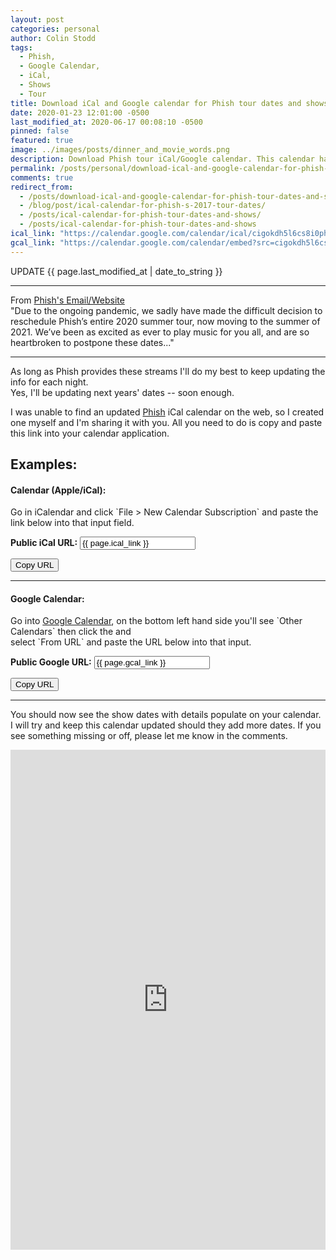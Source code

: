 ```yaml
---
layout: post
categories: personal
author: Colin Stodd
tags:
  - Phish,
  - Google Calendar,
  - iCal,
  - Shows
  - Tour
title: Download iCal and Google calendar for Phish tour dates and shows
date: 2020-01-23 12:01:00 -0500
last_modified_at: 2020-06-17 00:08:10 -0500
pinned: false
featured: true
image: ../images/posts/dinner_and_movie_words.png
description: Download Phish tour iCal/Google calendar. This calendar has been updated to include the "Dinner And A Movie"; also info regarding their rescheduled summer tour.
permalink: /posts/personal/download-ical-and-google-calendar-for-phish-tour-dates-and-shows.html
comments: true
redirect_from:
  - /posts/download-ical-and-google-calendar-for-phish-tour-dates-and-shows.html
  - /blog/post/ical-calendar-for-phish-s-2017-tour-dates/
  - /posts/ical-calendar-for-phish-tour-dates-and-shows/
  - /posts/ical-calendar-for-phish-tour-dates-and-shows
ical_link: "https://calendar.google.com/calendar/ical/cigokdh5l6cs8i0ph6srjiboig%40group.calendar.google.com/public/basic.ics"
gcal_link: "https://calendar.google.com/calendar/embed?src=cigokdh5l6cs8i0ph6srjiboig%40group.calendar.google.com&ctz=America%2FNew_York"
---
```



<div class="blurb mb-3">
<i class="fad fa-microphone-stand" style="font-size:3rem;"></i>  UPDATE <i class="fad fa-calendar-alt"></i> {{ page.last_modified_at | date_to_string }}<br/>
  <hr/>
  <span class="text-yellow">From <a href="https://phish.com/news/summer-tour-rescheduled-for-2021/" target="_blank" rel="_noopener" class="text-yellow" title="Go to Phish's website to read for yourself">Phish's Email/Website <i class="fad fa-external-link-square"></i></a></span><br>
  <span class="text-yellow">"Due to the ongoing pandemic, we sadly have made the difficult decision to reschedule Phish’s entire 2020 summer tour, now moving to the summer of 2021. We’ve been as excited as ever to play music for you all, and are so heartbroken to postpone these dates..."</span> <br>
  <hr/>
  <i class="fad fa-angle-double-right fa-lg"></i> As long as Phish provides these streams I'll do my best to keep updating the info for each night. <br/>
  <i class="fad fa-angle-double-right fa-lg"></i> Yes, I'll be updating next years' dates -- soon enough.
</div>


I was unable to find an updated <a href="https://phish.com/tours" target="_blank" rel="noopener" title="Phish Tour">Phish</a> iCal calendar on the web, so I created one myself and I'm sharing it with you. All you need to do is copy and paste this link into your calendar application.



## Examples:
<h4 class="text-yellow"><i class="fab fa-apple"></i> Calendar (Apple/iCal):</h4>Go in iCalendar and click `File > New Calendar Subscription` and paste the link below into that input field.

**Public <i class="fab fa-apple text-yellow"></i> iCal URL:**
<input type="text" value="{{ page.ical_link }}" id="calendarLink" class="fixed-font">
<p>
  <button onclick="appleFunction()" class="button small">
    <i class="fab fa-apple"></i> Copy URL
  </button>
</p>


-----


<h4 class="text-yellow"><i class="fab fa-google"></i> Google Calendar:</h4>Go into <a href="https://calendar.google.com/calendar" target="_blank" rel="noopener" title="Click to open Google Calendar">Google Calendar</a>, on the bottom left hand side you'll see `Other Calendars` then click the <i class="fal fa-plus neu-text"></i> and <br/>select `From URL` and paste the URL below into that input.


**Public <i class="fab fa-google text-yellow"></i> Google URL:**
<input type="text" value="{{ page.gcal_link }}" id="googleCalendarLink" class="fixed-font">
<p>
  <button onclick="googleFunction()" class="button small">
    <i class="fab fa-google"></i> Copy URL
  </button>
</p>

-----

You should now see the show dates with details populate on your calendar. I will try and keep this calendar updated should they add more dates. If you see something missing or off, please let me know in the comments.

<iframe src="https://calendar.google.com/calendar/b/1/embed?height=600&amp;wkst=1&amp;bgcolor=%235868a1&amp;ctz=America%2FNew_York&amp;src=Y2lnb2tkaDVsNmNzOGkwcGg2c3JqaWJvaWdAZ3JvdXAuY2FsZW5kYXIuZ29vZ2xlLmNvbQ&amp;color=%2300cab3&amp;mode=MONTH&amp;title=%3C%22(((%3C3%20%20Phish%20Shows%20%20%3C%22(((%3C3" style="border-width:0" width="100%" height="800" frameborder="0" scrolling="no"></iframe>


<script type="text/javascript">
// Apple Calendar
function appleFunction() {
  /* Get the text field */
  var copyText = document.getElementById("calendarLink");

  /* Select the text field */
  copyText.select();
  copyText.setSelectionRange(0, 99999); /*For mobile devices*/

  /* Copy the text inside the text field */
  document.execCommand("copy");

  /* Alert the copied text */
  alert("Calendar Link Copied to your clipboard, Now paste it into Apple Calendar. Enjoy the shows! 🐠 🍄 🌈 🌵 🥳 🐲");
}
// Google Calendar
function googleFunction() {
  /* Get the text field */
  var googleText = document.getElementById("googleCalendarLink");

  /* Select the text field */
  googleText.select();
  googleText.setSelectionRange(0, 99999); /*For mobile devices*/

  /* Copy the text inside the text field */
  document.execCommand("copy");

  /* Alert the copied text */
  alert("Calendar Link Copied to your clipboard, Now paste it into Google Calendar. Enjoy the shows! 🐠 🍄 🌈 🌵 🥳 🐲");
}
</script>